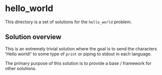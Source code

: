 # hello_world

This directory is a set of solutions for the `hello_world` problem.

## Solution overview

This is an extremely trivial solution where the goal is to send the characters 'Hello world!' to some type of `print` or piping
to stdout in each language.

The primary purpose of this solution is to provide a base / framework for other solutions.
